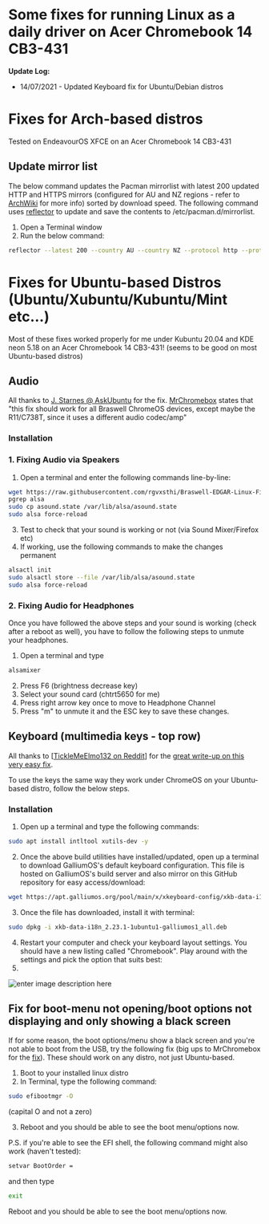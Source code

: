 # Some fixes for running Linux as a daily driver on Acer Chromebook 14 CB3-431
**Update Log:**

 - 14/07/2021 - Updated Keyboard fix for Ubuntu/Debian distros
# Fixes for Arch-based distros
Tested on EndeavourOS XFCE on an Acer Chromebook 14 CB3-431

## Update mirror list
The below command updates the Pacman mirrorlist with latest 200 updated HTTP and HTTPS mirrors (configured for AU and NZ regions - refer to [ArchWiki](https://wiki.archlinux.org/index.php/Mirrors) for more info) sorted by download speed. The following command uses [reflector](https://wiki.archlinux.org/index.php/Reflector) to update and save the contents to /etc/pacman.d/mirrorlist.
1. Open a Terminal window
2. Run the below command:
```bash
reflector --latest 200 --country AU --country NZ --protocol http --protocol https --sort rate --save /etc/pacman.d/mirrorlist
```


# Fixes for Ubuntu-based Distros (Ubuntu/Xubuntu/Kubuntu/Mint etc...)
Most of these fixes worked properly for me under Kubuntu 20.04 and KDE neon 5.18 on an Acer Chromebook 14 CB3-431! (seems to be good on most Ubuntu-based distros)

## Audio
All thanks to [J. Starnes @ AskUbuntu](https://askubuntu.com/questions/974073/no-audio-on-acer-chromebook-14-under-ubuntu-17-10) for the fix. [MrChromebox](https://www.reddit.com/r/chrultrabook/comments/hji0sv/fix_for_audio_on_ubuntu_distros_2004/fwmd2h2?utm_source=share&utm_medium=web2x) states that "this fix should work for all Braswell ChromeOS devices, except maybe the R11/C738T, since it uses a different audio codec/amp"

### Installation
### 1. Fixing Audio via Speakers
1. Open a terminal and enter the following commands line-by-line:
```bash
wget https://raw.githubusercontent.com/rgvxsthi/Braswell-EDGAR-Linux-Fixes/master/asound.state
pgrep alsa
sudo cp asound.state /var/lib/alsa/asound.state
sudo alsa force-reload
````
3. Test to check that your sound is working or not (via Sound Mixer/Firefox etc)
4. If working, use the following commands to make the changes permanent
```bash
alsactl init
sudo alsactl store --file /var/lib/alsa/asound.state
sudo alsa force-reload
```
### 2. Fixing Audio for Headphones
Once you have followed the above steps and your sound is working (check after a reboot as well), you have to follow the following steps to unmute your headphones.
1. Open a terminal and type
```bash
alsamixer
```
2. Press F6 (brightness decrease key)
3. Select your sound card (chtrt5650 for me)
4. Press right arrow key once to move to Headphone Channel
5. Press "m" to unmute it and the ESC key to save these changes.


## Keyboard (multimedia keys - top row)

All thanks to [[TickleMeElmo132 on Reddit](https://www.reddit.com/user/TickleMeElmo132)] for the [great write-up on this very easy fix](https://www.removeddit.com/r/GalliumOS/comments/nx25tq/install_chromebook_keyboard_on_ubuntu_and_debian/). 

To use the keys the same way they work under ChromeOS on your Ubuntu-based distro, follow the below steps.
### Installation
1. Open up a terminal and type the following commands:
```bash
sudo apt install intltool xutils-dev -y
```
2. Once the above build utilities have installed/updated, open up a terminal to download GalliumOS's default keyboard configuration. This file is hosted on GalliumOS's build server and also mirror on this GitHub repository for easy access/download:
```bash
wget https://apt.galliumos.org/pool/main/x/xkeyboard-config/xkb-data-i18n_2.23.1-1ubuntu1-galliumos1_all.deb
```
3. Once the file has downloaded, install it with terminal:
```bash
sudo dpkg -i xkb-data-i18n_2.23.1-1ubuntu1-galliumos1_all.deb
```
4. Restart your computer and check your keyboard layout settings. You should have a new listing called "Chromebook". Play around with the settings and pick the option that suits best:
5. 
![enter image description here](https://image.prntscr.com/image/loQ52BtPQDWN28I6U4su0g.png)


## Fix for boot-menu not opening/boot options not displaying and only showing a black screen
If for some reason, the boot options/menu show a black screen and you're not able to boot from the USB, try the following fix (big ups to MrChromebox for the [fix](https://www.reddit.com/r/coreboot/comments/fwl6wv/black_screen_when_selecting_boot_menu_or_boot/)). These should work on any distro, not just Ubuntu-based.
1. Boot to your installed linux distro 
2. In Terminal, type the following command:
```bash
sudo efibootmgr -O
```
(capital O and not a zero)

3. Reboot and you should be able to see the boot menu/options now.


P.S. if you're able to see the EFI shell, the following command might also work (haven't tested):
```bash
setvar BootOrder =
```
and then type
```bash
exit
```
Reboot and you should be able to see the boot menu/options now.
